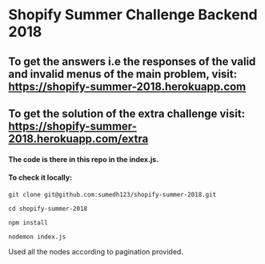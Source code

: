 # Shopify Summer Challenge Backend 2018

## To get the answers i.e the responses of the valid and invalid menus of the main problem, visit: https://shopify-summer-2018.herokuapp.com

## To get the solution of the extra challenge visit: https://shopify-summer-2018.herokuapp.com/extra

#### The code is there in this repo in the index.js.

#### To check it locally:

```git clone git@github.com:sumedh123/shopify-summer-2018.git```

```cd shopify-summer-2018```

```npm install```

```nodemon index.js```

Used all the nodes according to pagination provided.

